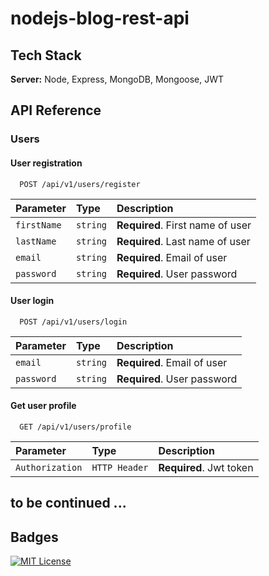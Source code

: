 
# nodejs-blog-rest-api


## Tech Stack

**Server:** Node, Express, MongoDB, Mongoose, JWT


## API Reference

### Users
#### User registration

```http
  POST /api/v1/users/register
```

| Parameter | Type     | Description                |
| :-------- | :------- | :------------------------- |
| `firstName` | `string` | **Required**. First name of user |
| `lastName` | `string` | **Required**. Last name of user |
| `email` | `string` | **Required**. Email of user |
| `password` | `string` | **Required**. User password |

#### User login

```http
  POST /api/v1/users/login
```

| Parameter | Type     | Description                       |
| :-------- | :------- | :-------------------------------- |
| `email` | `string` | **Required**. Email of user |
| `password` | `string` | **Required**. User password |

#### Get user profile

```http
  GET /api/v1/users/profile
```

| Parameter | Type     | Description                       |
| :-------- | :------- | :-------------------------------- |
| `Authorization`| `HTTP Header` | **Required**. Jwt token |



## to be continued ...
## Badges

[![MIT License](https://img.shields.io/badge/License-MIT-green.svg)](https://choosealicense.com/licenses/mit/)

